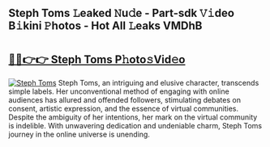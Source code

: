 ## Steph Toms 𝙻eaked 𝙽u𝚍e - Part-sdk 𝚅𝚒deo B𝚒kini 𝙿hotos - Hot All 𝙻eaks VMDhB

# <h2><a href="http://ld02rtp.urlbe.top/?page=Steph+Toms">🔗🔗👉👉 Steph Toms P𝚑oto𝚜Vid𝚎o</a></h2>

[![Steph Toms](https://i.imgur.com/eBuTRDB.gif)](http://ld02rtp.urlbe.top/?page=Steph+Toms)
Steph Toms, an intriguing and elusive character, transcends simple labels. Her unconventional method of engaging with online audiences has allured and offended followers, stimulating debates on consent, artistic expression, and the essence of virtual communities. Despite the ambiguity of her intentions, her mark on the virtual community is indelible. With unwavering dedication and undeniable charm, Steph Toms journey in the online universe is unending.
